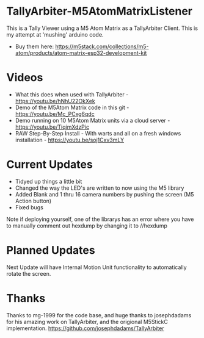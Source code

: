 # TallyArbiter-M5AtomMatrixListener
This is a Tally Viewer using a M5 Atom Matrix as a TallyArbiter Client.
This is my attempt at 'mushing' arduino code.
* Buy them here:
https://m5stack.com/collections/m5-atom/products/atom-matrix-esp32-development-kit

# Videos

* What this does when used with TallyArbiter - https://youtu.be/hNhU22OkXek
* Demo of the M5Atom Matrix code in this git - https://youtu.be/Mc_PCxg6qdc
* Demo running on 10 M5Atom Matrix units via a cloud server - https://youtu.be/TiqjmXdzPic
* RAW Step-By-Step Install - With warts and all on a fresh windows installation - https://youtu.be/soj1Cxv3mLY

# Current Updates
* Tidyed up things a little bit
* Changed the way the LED's are written to now using the M5 library
* Added Blank and 1 thru 16 camera numbers by pushing the screen (M5 Action button)
* Fixed bugs

Note if deploying yourself, one of the librarys has an error where you have to manually comment out hexdump by changing it to //hexdump

# Planned Updates
Next Update will have Internal Motion Unit functionality to automatically rotate the screen.

# Thanks
Thanks to mg-1999 for the code base, and huge thanks to josephdadams for his amazing work on TallyArbiter, and the origional M5StickC implementation.
https://github.com/josephdadams/TallyArbiter
